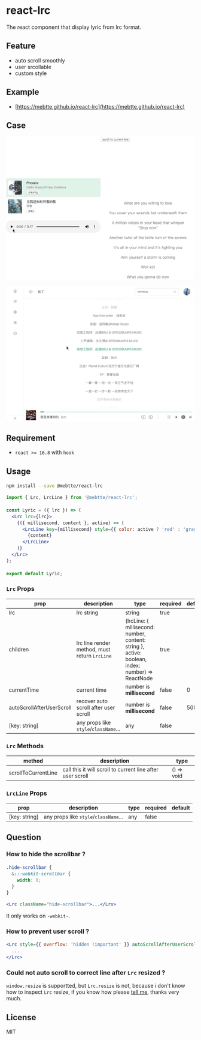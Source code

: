 # react-lrc

The react component that display lyric from lrc format.

## Feature

- auto scroll smoothly
- user srcollable
- custom style

## Example

- [https://mebtte.github.io/react-lrc](https://mebtte.github.io/react-lrc)

## Case

![](./case/demo.gif)

![](./case/cicada_default.gif)

## Requirement

- `react >= 16.8` with `hook`

## Usage

```sh
npm install --save @mebtte/react-lrc
```

```jsx
import { Lrc, LrcLine } from '@mebtte/react-lrc';

const Lyric = ({ lrc }) => (
  <Lrc lrc={lrc}>
    {({ millisecond, content }, active) => (
      <LrcLine key={millisecond} style={{ color: active ? 'red' : 'gray' }}>
        {content}
      </LrcLine>
    )}
  </Lrc>
);

export default Lyric;
```

### `Lrc` Props

| prop                      | description                                   | type                                                                                                      | required | default |
| ------------------------- | --------------------------------------------- | --------------------------------------------------------------------------------------------------------- | -------- | ------- |
| lrc                       | lrc string                                    | string                                                                                                    | true     |         |
| children                  | lrc line render method, must return `LrcLine` | (lrcLine: { millisecond: number, content: string }, active: boolean, index: number) => ReactNode<LrcLine> | true     |         |
| currentTime               | current time                                  | number is **millisecond**                                                                                 | false    | 0       |
| autoScrollAfterUserScroll | recover auto scroll after user scroll         | number is **millisecond**                                                                                 | false    | 5000    |
| [key: string]             | any props like `style`/`className`...         | any                                                                                                       | false    |         |

### `Lrc` Methods

| method              | description                                                | type       |
| ------------------- | ---------------------------------------------------------- | ---------- |
| scrollToCurrentLine | call this it will scroll to current line after user scroll | () => void |

### `LrcLine` Props

| prop          | description                           | type | required | default |
| ------------- | ------------------------------------- | ---- | -------- | ------- |
| [key: string] | any props like `style`/`className`... | any  | false    |         |

## Question

### How to hide the scrollbar ?

```css
.hide-scrollbar {
  &::-webkit-scrollbar {
    width: 0;
  }
}
```

```jsx
<Lrc className="hide-scrollbar">...</Lrx>
```

It only works on `-webkit-`.

### How to prevent user scroll ?

```jsx
<Lrc style={{ overflow: 'hidden !important' }} autoScrollAfterUserScroll={0}>
  ...
</Lrc>
```

### Could not auto scroll to correct line after `Lrc` resized ?

`window.resize` is supportted, but `Lrc.resize` is not, because i don't know how to inspect `Lrc` resize, if you know how please [tell me](https://github.com/mebtte/react-lrc/issues/1), thanks very much.

## License

MIT
